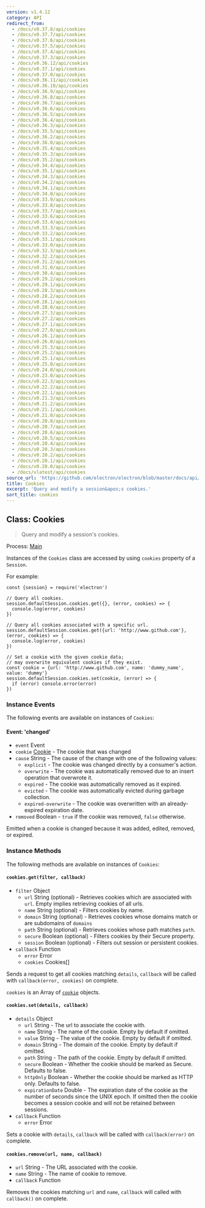```yaml
---
version: v1.4.12
category: API
redirect_from:
  - /docs/v0.37.8/api/cookies
  - /docs/v0.37.7/api/cookies
  - /docs/v0.37.6/api/cookies
  - /docs/v0.37.5/api/cookies
  - /docs/v0.37.4/api/cookies
  - /docs/v0.37.3/api/cookies
  - /docs/v0.36.12/api/cookies
  - /docs/v0.37.1/api/cookies
  - /docs/v0.37.0/api/cookies
  - /docs/v0.36.11/api/cookies
  - /docs/v0.36.10/api/cookies
  - /docs/v0.36.9/api/cookies
  - /docs/v0.36.8/api/cookies
  - /docs/v0.36.7/api/cookies
  - /docs/v0.36.6/api/cookies
  - /docs/v0.36.5/api/cookies
  - /docs/v0.36.4/api/cookies
  - /docs/v0.36.3/api/cookies
  - /docs/v0.35.5/api/cookies
  - /docs/v0.36.2/api/cookies
  - /docs/v0.36.0/api/cookies
  - /docs/v0.35.4/api/cookies
  - /docs/v0.35.3/api/cookies
  - /docs/v0.35.2/api/cookies
  - /docs/v0.34.4/api/cookies
  - /docs/v0.35.1/api/cookies
  - /docs/v0.34.3/api/cookies
  - /docs/v0.34.2/api/cookies
  - /docs/v0.34.1/api/cookies
  - /docs/v0.34.0/api/cookies
  - /docs/v0.33.9/api/cookies
  - /docs/v0.33.8/api/cookies
  - /docs/v0.33.7/api/cookies
  - /docs/v0.33.6/api/cookies
  - /docs/v0.33.4/api/cookies
  - /docs/v0.33.3/api/cookies
  - /docs/v0.33.2/api/cookies
  - /docs/v0.33.1/api/cookies
  - /docs/v0.33.0/api/cookies
  - /docs/v0.32.3/api/cookies
  - /docs/v0.32.2/api/cookies
  - /docs/v0.31.2/api/cookies
  - /docs/v0.31.0/api/cookies
  - /docs/v0.30.4/api/cookies
  - /docs/v0.29.2/api/cookies
  - /docs/v0.29.1/api/cookies
  - /docs/v0.28.3/api/cookies
  - /docs/v0.28.2/api/cookies
  - /docs/v0.28.1/api/cookies
  - /docs/v0.28.0/api/cookies
  - /docs/v0.27.3/api/cookies
  - /docs/v0.27.2/api/cookies
  - /docs/v0.27.1/api/cookies
  - /docs/v0.27.0/api/cookies
  - /docs/v0.26.1/api/cookies
  - /docs/v0.26.0/api/cookies
  - /docs/v0.25.3/api/cookies
  - /docs/v0.25.2/api/cookies
  - /docs/v0.25.1/api/cookies
  - /docs/v0.25.0/api/cookies
  - /docs/v0.24.0/api/cookies
  - /docs/v0.23.0/api/cookies
  - /docs/v0.22.3/api/cookies
  - /docs/v0.22.2/api/cookies
  - /docs/v0.22.1/api/cookies
  - /docs/v0.21.3/api/cookies
  - /docs/v0.21.2/api/cookies
  - /docs/v0.21.1/api/cookies
  - /docs/v0.21.0/api/cookies
  - /docs/v0.20.8/api/cookies
  - /docs/v0.20.7/api/cookies
  - /docs/v0.20.6/api/cookies
  - /docs/v0.20.5/api/cookies
  - /docs/v0.20.4/api/cookies
  - /docs/v0.20.3/api/cookies
  - /docs/v0.20.2/api/cookies
  - /docs/v0.20.1/api/cookies
  - /docs/v0.20.0/api/cookies
  - /docs/vlatest/api/cookies
source_url: 'https://github.com/electron/electron/blob/master/docs/api/cookies.md'
title: Cookies
excerpt: 'Query and modify a session&apos;s cookies.'
sort_title: cookies
---
```

## Class: Cookies

> Query and modify a session's cookies.

Process: [Main]({{site.baseurl}}/docs/tutorial/quick-start#main-process)

Instances of the `Cookies` class are accessed by using `cookies` property of a `Session`.

For example:

    const {session} = require('electron')

    // Query all cookies.
    session.defaultSession.cookies.get({}, (error, cookies) => {
      console.log(error, cookies)
    })

    // Query all cookies associated with a specific url.
    session.defaultSession.cookies.get({url: 'http://www.github.com'}, (error, cookies) => {
      console.log(error, cookies)
    })

    // Set a cookie with the given cookie data;
    // may overwrite equivalent cookies if they exist.
    const cookie = {url: 'http://www.github.com', name: 'dummy_name', value: 'dummy'}
    session.defaultSession.cookies.set(cookie, (error) => {
      if (error) console.error(error)
    })

### Instance Events

The following events are available on instances of `Cookies`:

#### Event: 'changed'

*   `event` Event
*   `cookie` [Cookie]({{site.baseurl}}/docs/api/structures/cookie) - The cookie that was changed
*   `cause` String - The cause of the change with one of the following values:
    *   `explicit` - The cookie was changed directly by a consumer's action.
    *   `overwrite` - The cookie was automatically removed due to an insert operation that overwrote it.
    *   `expired` - The cookie was automatically removed as it expired.
    *   `evicted` - The cookie was automatically evicted during garbage collection.
    *   `expired-overwrite` - The cookie was overwritten with an already-expired expiration date.
*   `removed` Boolean - `true` if the cookie was removed, `false` otherwise.

Emitted when a cookie is changed because it was added, edited, removed, or expired.

### Instance Methods

The following methods are available on instances of `Cookies`:

#### `cookies.get(filter, callback)`

*   `filter` Object
    *   `url` String (optional) - Retrieves cookies which are associated with `url`. Empty implies retrieving cookies of all urls.
    *   `name` String (optional) - Filters cookies by name.
    *   `domain` String (optional) - Retrieves cookies whose domains match or are subdomains of `domains`
    *   `path` String (optional) - Retrieves cookies whose path matches `path`.
    *   `secure` Boolean (optional) - Filters cookies by their Secure property.
    *   `session` Boolean (optional) - Filters out session or persistent cookies.
*   `callback` Function
    *   `error` Error
    *   `cookies` Cookies[]

Sends a request to get all cookies matching `details`, `callback` will be called with `callback(error, cookies)` on complete.

`cookies` is an Array of [`cookie`]({{site.baseurl}}/docs/api/structures/cookie) objects.

#### `cookies.set(details, callback)`

*   `details` Object
    *   `url` String - The url to associate the cookie with.
    *   `name` String - The name of the cookie. Empty by default if omitted.
    *   `value` String - The value of the cookie. Empty by default if omitted.
    *   `domain` String - The domain of the cookie. Empty by default if omitted.
    *   `path` String - The path of the cookie. Empty by default if omitted.
    *   `secure` Boolean - Whether the cookie should be marked as Secure. Defaults to false.
    *   `httpOnly` Boolean - Whether the cookie should be marked as HTTP only. Defaults to false.
    *   `expirationDate` Double - The expiration date of the cookie as the number of seconds since the UNIX epoch. If omitted then the cookie becomes a session cookie and will not be retained between sessions.
*   `callback` Function
    *   `error` Error

Sets a cookie with `details`, `callback` will be called with `callback(error)` on complete.

#### `cookies.remove(url, name, callback)`

*   `url` String - The URL associated with the cookie.
*   `name` String - The name of cookie to remove.
*   `callback` Function

Removes the cookies matching `url` and `name`, `callback` will called with `callback()` on complete.
